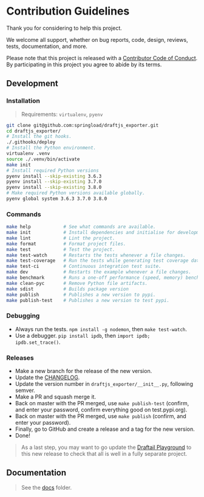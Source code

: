 # Contribution Guidelines

Thank you for considering to help this project.

We welcome all support, whether on bug reports, code, design, reviews, tests, documentation, and more.

Please note that this project is released with a [Contributor Code of Conduct](docs/CODE_OF_CONDUCT.md). By participating in this project you agree to abide by its terms.

## Development

### Installation

> Requirements: `virtualenv`, `pyenv`

```sh
git clone git@github.com:springload/draftjs_exporter.git
cd draftjs_exporter/
# Install the git hooks.
./.githooks/deploy
# Install the Python environment.
virtualenv .venv
source ./.venv/bin/activate
make init
# Install required Python versions
pyenv install --skip-existing 3.6.3
pyenv install --skip-existing 3.7.0
pyenv install --skip-existing 3.8.0
# Make required Python versions available globally.
pyenv global system 3.6.3 3.7.0 3.8.0
```

### Commands

```sh
make help            # See what commands are available.
make init            # Install dependencies and initialise for development.
make lint            # Lint the project.
make format          # Format project files.
make test            # Test the project.
make test-watch      # Restarts the tests whenever a file changes.
make test-coverage   # Run the tests while generating test coverage data.
make test-ci         # Continuous integration test suite.
make dev             # Restarts the example whenever a file changes.
make benchmark       # Runs a one-off performance (speed, memory) benchmark.
make clean-pyc       # Remove Python file artifacts.
make sdist           # Builds package version
make publish         # Publishes a new version to pypi.
make publish-test    # Publishes a new version to test pypi.
```

### Debugging

-   Always run the tests. `npm install -g nodemon`, then `make test-watch`.
-   Use a debugger. `pip install ipdb`, then `import ipdb; ipdb.set_trace()`.

### Releases

-   Make a new branch for the release of the new version.
-   Update the [CHANGELOG](https://github.com/springload/draftjs_exporter/CHANGELOG.md).
-   Update the version number in `draftjs_exporter/__init__.py`, following semver.
-   Make a PR and squash merge it.
-   Back on master with the PR merged, use `make publish-test` (confirm, and enter your password, confirm everything good on test.pypi.org).
-   Back on master with the PR merged, use `make publish` (confirm, and enter your password).
-   Finally, go to GitHub and create a release and a tag for the new version.
-   Done!

> As a last step, you may want to go update the [Draftail Playground](http://playground.draftail.org/) to this new release to check that all is well in a fully separate project.

## Documentation

> See the [docs](https://github.com/springload/draftjs_exporter/tree/master/docs) folder.
